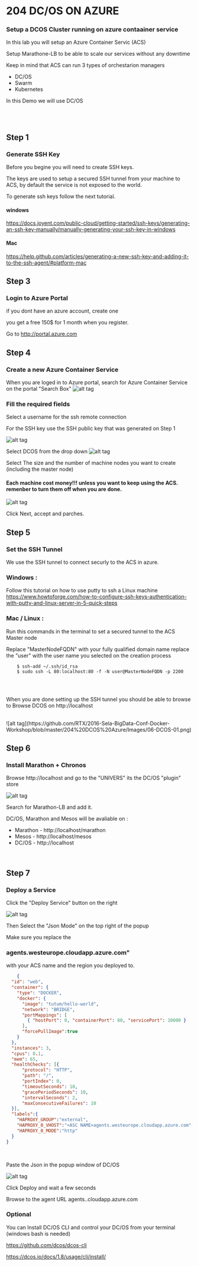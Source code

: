 
# 204 DC/OS ON AZURE

### Setup a DCOS Cluster running on azure contaainer service

In this lab you will setup an Azure Container Servic (ACS) 

Setup Marathone-LB to be able to scale our services without any downtime 

Keep in mind that ACS can run 3 types of orchestarion managers 
* DC/OS
* Swarm
* Kubernetes

In this Demo we will use DC/OS

<br>
<br>


## Step 1
### Generate SSH Key 

Before you begine you will need to create SSH keys.

The keys are used to setup a secured SSH tunnel from your machine to ACS, by default the service is not exposed to the world. 

To generate ssh keys follow the next tutorial.

#### windows 
https://docs.joyent.com/public-cloud/getting-started/ssh-keys/generating-an-ssh-key-manually/manually-generating-your-ssh-key-in-windows

#### Mac 
https://help.github.com/articles/generating-a-new-ssh-key-and-adding-it-to-the-ssh-agent/#platform-mac


## Step 3 
### Login to Azure Portal
if you dont have an azure account, create one 

you get a free 150$ for 1 month when you register.

Go to http://portal.azure.com


## Step 4
### Create a new Azure Container Service 
 
When you are loged in to Azure portal, search for Azure Container Service on the portal "Search Box" 
![alt tag](https://github.com/RTX/2016-Sela-BigData-Conf-Docker-Workshop/blob/master/204%20DCOS%20Azure/Images/01-Search-ACS.png)

### Fill the required fields

Select a username for the ssh remote connection 

For the SSH key use the SSH public key that was generated on Step 1 

![alt tag](https://github.com/RTX/2016-Sela-BigData-Conf-Docker-Workshop/blob/master/204%20DCOS%20Azure/Images/04-Template-01.png)


Select DCOS from the drop down 
![alt tag](https://github.com/RTX/2016-Sela-BigData-Conf-Docker-Workshop/blob/master/204%20DCOS%20Azure/Images/04-Template-02.png)

Select The size and the number of machine nodes you want to create (including the master node)
#### Each machine cost money!!! unless you want to keep using the ACS. remenber to turn them off when you are done.

![alt tag](https://github.com/RTX/2016-Sela-BigData-Conf-Docker-Workshop/blob/master/204%20DCOS%20Azure/Images/04-Template-03.png)

Click Next, accept and parches. 

## Step 5 
### Set the SSH Tunnel 

We use the SSH tunnel to connect securly to the ACS in azure.

### Windows :

Follow this tutorial on how to use putty to ssh a Linux machine 
https://www.howtoforge.com/how-to-configure-ssh-keys-authentication-with-putty-and-linux-server-in-5-quick-steps

### Mac / Linux :
Run this commands in the terminal to set a secured tunnel to the ACS Master node 

Replace "MasterNodeFQDN" with your fully qualified domain name 
replace the "user" with the user name you selected on the creation process

```{r, engine='bash', count_lines}    
    $ ssh-add ~/.ssh/id_rsa
    $ sudo ssh -L 80:localhost:80 -f -N user@MasterNodeFQDN -p 2200
    
```

<br>

When you are done setting up the SSH tunnel you should be able to browse to 
Browse DCOS on http://localhost

<br>
![alt tag](https://github.com/RTX/2016-Sela-BigData-Conf-Docker-Workshop/blob/master/204%20DCOS%20Azure/Images/06-DCOS-01.png)



## Step 6
### Install Marathon + Chronos

Browse http://localhost and go to the "UNIVERS" its the DC/OS "plugin" store

![alt tag](https://github.com/RTX/2016-Sela-BigData-Conf-Docker-Workshop/blob/master/204%20DCOS%20Azure/Images/06-DCOS-02.png)

Search for Marathon-LB and add it.


DC/OS, Marathon and Mesos will be avaliable on :

* Marathon - http://localhost/marathon
* Mesos - http://localhost/mesos
* DC/OS - http://localhost

<br>


## Step 7
### Deploy a Service 

Click the "Deploy Service" button on the right 

![alt tag](https://github.com/RTX/2016-Sela-BigData-Conf-Docker-Workshop/blob/master/204%20DCOS%20Azure/Images/07-Deploy-Service-01.png)

Then Select the "Json Mode" on the top right of the popup  

Make sure you replace the 
### <ASC NAME>agents.westeurope.cloudapp.azure.com"  
with your ACS name and the region you deployed to. 





```json
    {
  "id": "web",
  "container": {
    "type": "DOCKER",
    "docker": {
      "image": "tutum/hello-world",
      "network": "BRIDGE",
      "portMappings": [
        { "hostPort": 0, "containerPort": 80, "servicePort": 10000 }
      ],
      "forcePullImage":true
    }
  },
  "instances": 3,
  "cpus": 0.1,
  "mem": 65,
  "healthChecks": [{
      "protocol": "HTTP",
      "path": "/",
      "portIndex": 0,
      "timeoutSeconds": 10,
      "gracePeriodSeconds": 10,
      "intervalSeconds": 2,
      "maxConsecutiveFailures": 10
  }],
  "labels":{
    "HAPROXY_GROUP":"external",
    "HAPROXY_0_VHOST":"<ASC NAME>agents.westeurope.cloudapp.azure.com",
    "HAPROXY_0_MODE":"http"
  }
}
```
<br>

Paste the Json in the popup window of DC/OS 

![alt tag](https://github.com/RTX/2016-Sela-BigData-Conf-Docker-Workshop/blob/master/204%20DCOS%20Azure/Images/07-Deploy-Service-02.png)

Click Deploy and wait a few seconds 





Browse  to the agent URL <ASC NAME>agents.<Azure Region>.cloudapp.azure.com 



### Optional
You can Install DC/OS CLI and control your DC/OS from your terminal (windows bash is needed)

https://github.com/dcos/dcos-cli

https://dcos.io/docs/1.8/usage/cli/install/



